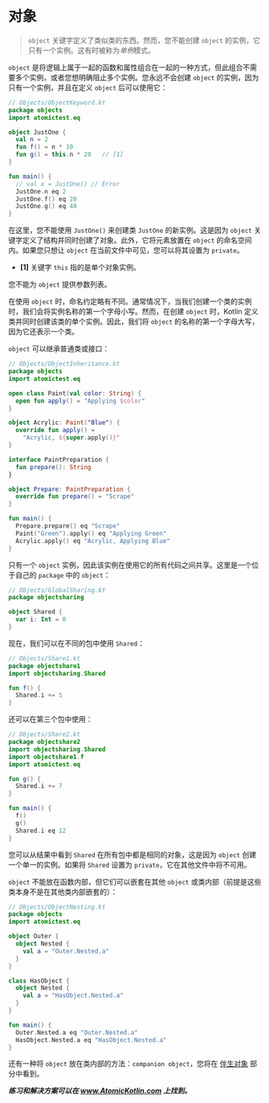 # 对象

> `object` 关键字定义了类似类的东西。然而，您不能创建 `object` 的实例，它只有一个实例。这有时被称为*单例*模式。

`object` 是将逻辑上属于一起的函数和属性组合在一起的一种方式，但此组合不需要多个实例，或者您想明确阻止多个实例。您永远不会创建 `object` 的实例，因为只有一个实例，并且在定义 `object` 后可以使用它：

```kotlin
// Objects/ObjectKeyword.kt
package objects
import atomictest.eq

object JustOne {
  val n = 2
  fun f() = n * 10
  fun g() = this.n * 20   // [1]
}

fun main() {
  // val x = JustOne() // Error
  JustOne.n eq 2
  JustOne.f() eq 20
  JustOne.g() eq 40
}
```

在这里，您不能使用 `JustOne()` 来创建类 `JustOne` 的新实例。这是因为 `object` 关键字定义了结构并同时创建了对象。此外，它将元素放置在 `object` 的命名空间内。如果您只想让 `object` 在当前文件中可见，您可以将其设置为 `private`。

- **[1]** 关键字 `this` 指的是单个对象实例。

您不能为 `object` 提供参数列表。

在使用 `object` 时，命名约定略有不同。通常情况下，当我们创建一个类的实例时，我们会将实例名称的第一个字母小写。然而，在创建 `object` 时，Kotlin 定义类并同时创建该类的单个实例。因此，我们将 `object` 的名称的第一个字母大写，因为它还表示一个类。

`object` 可以继承普通类或接口：

```kotlin
// Objects/ObjectInheritance.kt
package objects
import atomictest.eq

open class Paint(val color: String) {
  open fun apply() = "Applying $color"
}

object Acrylic: Paint("Blue") {
  override fun apply() =
    "Acrylic, ${super.apply()}"
}

interface PaintPreparation {
  fun prepare(): String
}

object Prepare: PaintPreparation {
  override fun prepare() = "Scrape"
}

fun main() {
  Prepare.prepare() eq "Scrape"
  Paint("Green").apply() eq "Applying Green"
  Acrylic.apply() eq "Acrylic, Applying Blue"
}
```

只有一个 `object` 实例，因此该实例在使用它的所有代码之间共享。这里是一个位于自己的 `package` 中的 `object`：

```kotlin
// Objects/GlobalSharing.kt
package objectsharing

object Shared {
  var i: Int = 0
}
```

现在，我们可以在不同的包中使用 `Shared`：

```kotlin
// Objects/Share1.kt
package objectshare1
import objectsharing.Shared

fun f() {
  Shared.i += 5
}
```

还可以在第三个包中使用：

```kotlin
// Objects/Share2.kt
package objectshare2
import objectsharing.Shared
import objectshare1.f
import atomictest.eq

fun g() {
  Shared.i += 7
}

fun main() {
  f()
  g()
  Shared.i eq 12
}
```

您可以从结果中看到 `Shared` 在所有包中都是相同的对象，这是因为 `object` 创建一个单一的实例。如果将 `Shared` 设置为 `private`，它在其他文件中将不可用。

`object` 不能放在函数内部，但它们可以嵌套在其他 `object` 或类内部（前提是这些类本身不是在其他类内部嵌套的）：

```kotlin
// Objects/ObjectNesting.kt
package objects
import atomictest.eq

object Outer {
  object Nested {
    val a = "Outer.Nested.a"
  }
}

class HasObject {
  object Nested {
    val a = "HasObject.Nested.a"
  }
}

fun main() {
  Outer.Nested.a eq "Outer.Nested.a"
  HasObject.Nested.a eq "HasObject.Nested.a"
}
```

还有一种将 `object` 放在类内部的方法：`companion object`，您将在 [伴生对象](se05-ch18.md) 部分中看到。

***练习和解决方案可以在 www.AtomicKotlin.com 上找到。***
